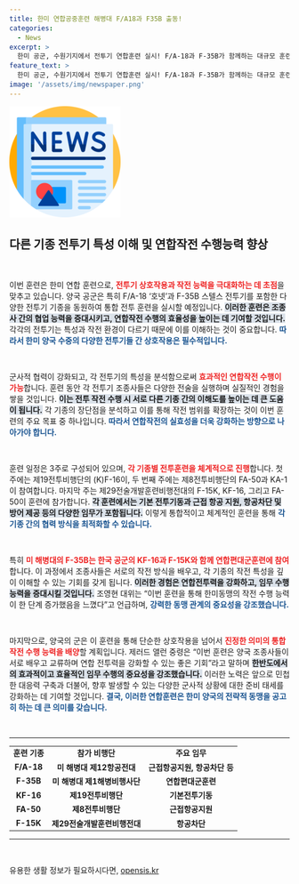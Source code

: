 ```yaml
---
title: 한미 연합공중훈련 해병대 F/A18과 F35B 출동!
categories:
  - News
excerpt: >
  한미 공군, 수원기지에서 전투기 연합훈련 실시! F/A-18과 F-35B가 함께하는 대규모 훈련, 서로 다른 기종 간 이해도 향상과 연합작전 능력 강화가 목표! 클릭해서 자세한 내용을 확인하세요!
feature_text: >
  한미 공군, 수원기지에서 전투기 연합훈련 실시! F/A-18과 F-35B가 함께하는 대규모 훈련, 서로 다른 기종 간 이해도 향상과 연합작전 능력 강화가 목표! 클릭해서 자세한 내용을 확인하세요!
image: '/assets/img/newspaper.png'
---
```


<p><img src="/assets/img/newspaper.png" alt="kimp 속보" /></p>

<h2 data-ke-size="size26">다른 기종 전투기 특성 이해 및 연합작전 수행능력 향상</h2>

<p data-ke-size="size16">&nbsp;</p>

<p>이번 훈련은 한미 연합 훈련으로, <b><span style="color: #ee2323;">전투기 상호작용과 작전 능력을 극대화하는 데 초점</span></b>을 맞추고 있습니다. 양국 공군은 특히 F/A-18 ‘호넷’과 F-35B 스텔스 전투기를 포함한 다양한 전투기 기종을 동원하여 통합 전투 훈련을 실시할 예정입니다. <b><span style="background-color: #21538527;">이러한 훈련은 조종사 간의 협업 능력을 증대시키고, 연합작전 수행의 효율성을 높이는 데 기여할 것입니다.</span></b> 각각의 전투기는 특성과 작전 환경이 다르기 때문에 이를 이해하는 것이 중요합니다. <b><span style="color: #1a5490;">따라서 한미 양국 수중의 다양한 전투기들 간 상호작용은 필수적입니다.</span></b></p>

<p data-ke-size="size16">&nbsp;</p>

<p>군사적 협력이 강화되고, 각 전투기의 특성을 분석함으로써 <b><span style="color: #ee2323;">효과적인 연합작전 수행이 가능</span></b>합니다. 훈련 동안 각 전투기 조종사들은 다양한 전술을 실행하며 실질적인 경험을 쌓을 것입니다. <b><span style="background-color: #21538527;">이는 전투 작전 수행 시 서로 다른 기종 간의 이해도를 높이는 데 큰 도움이 됩니다.</span></b> 각 기종의 장단점을 분석하고 이를 통해 작전 범위를 확장하는 것이 이번 훈련의 주요 목표 중 하나입니다. <b><span style="color: #1a5490;">따라서 연합작전의 실효성을 더욱 강화하는 방향으로 나아가야 합니다.</span></b></p>

<p data-ke-size="size16">&nbsp;</p>

<p>훈련 일정은 3주로 구성되어 있으며, <b><span style="color: #ee2323;">각 기종별 전투훈련을 체계적으로 진행</span></b>합니다. 첫 주에는 제19전투비행단의 (K)F-16이, 두 번째 주에는 제8전투비행단의 FA-50과 KA-1이 참여합니다. 마지막 주는 제29전술개발훈련비행전대의 F-15K, KF-16, 그리고 FA-50이 훈련에 참가합니다. <b><span style="background-color: #21538527;">각 훈련에서는 기본 전투기동과 근접 항공 지원, 항공차단 및 방어 제공 등의 다양한 임무가 포함됩니다.</span></b> 이렇게 통합적이고 체계적인 훈련을 통해 <b><span style="color: #1a5490;">각 기종 간의 협력 방식을 최적화할 수 있습니다.</span></b></p>

<p data-ke-size="size16">&nbsp;</p>

<p>특히 <b><span style="color: #ee2323;">미 해병대의 F-35B는 한국 공군의 KF-16과 F-15K와 함께 연합편대군훈련에 참여</span></b>합니다. 이 과정에서 조종사들은 서로의 작전 방식을 배우고, 각 기종의 작전 특성을 깊이 이해할 수 있는 기회를 갖게 됩니다. <b><span style="background-color: #21538527;">이러한 경험은 연합전투력을 강화하고, 임무 수행 능력을 증대시킬 것입니다.</span></b> 조영현 대위는 “이번 훈련을 통해 한미동맹의 작전 수행 능력이 한 단계 증가했음을 느꼈다”고 언급하며, <b><span style="color: #1a5490;">강력한 동맹 관계의 중요성을 강조했습니다.</span></b></p>

<p data-ke-size="size16">&nbsp;</p>

<p>마지막으로, 양국의 군은 이 훈련을 통해 단순한 상호작용을 넘어서 <b><span style="color: #ee2323;">진정한 의미의 통합작전 수행 능력을 배양</span></b>할 계획입니다. 제러드 앨런 중령은 “이번 훈련은 양국 조종사들이 서로 배우고 교류하며 연합 전투력을 강화할 수 있는 좋은 기회”라고 말하며 <b><span style="background-color: #21538527;">한반도에서의 효과적이고 효율적인 임무 수행의 중요성을 강조했습니다.</span></b> 이러한 노력은 앞으로 민첩한 대응력 구축과 더불어, 향후 발생할 수 있는 다양한 군사적 상황에 대한 준비 태세를 강화하는 데 기여할 것입니다. <b><span style="color: #1a5490;">결국, 이러한 연합훈련은 한미 양국의 전략적 동맹을 공고히 하는 데 큰 의미를 갖습니다.</span></b> </p>

<p data-ke-size="size16">&nbsp;</p>

<hr>

<table style="width: 100%; border-collapse: collapse;">
<tr>
<td style="text-align: center; height: 17px;"><b>훈련 기종</b></td>
<td style="text-align: center; height: 17px;"><b>참가 비행단</b></td>
<td style="text-align: center; height: 17px;"><b>주요 임무</b></td>
</tr>
<tr>
<td style="text-align: center; height: 17px;"><b>F/A-18</b></td>
<td style="text-align: center; height: 17px;"><b>미 해병대 제12항공전대</b></td>
<td style="text-align: center; height: 17px;"><b>근접항공지원, 항공차단 등</b></td>
</tr>
<tr>
<td style="text-align: center; height: 17px;"><b>F-35B</b></td>
<td style="text-align: center; height: 17px;"><b>미 해병대 제1해병비행사단</b></td>
<td style="text-align: center; height: 17px;"><b>연합편대군훈련</b></td>
</tr>
<tr>
<td style="text-align: center; height: 17px;"><b>KF-16</b></td>
<td style="text-align: center; height: 17px;"><b>제19전투비행단</b></td>
<td style="text-align: center; height: 17px;"><b>기본전투기동</b></td>
</tr>
<tr>
<td style="text-align: center; height: 17px;"><b>FA-50</b></td>
<td style="text-align: center; height: 17px;"><b>제8전투비행단</b></td>
<td style="text-align: center; height: 17px;"><b>근접항공지원</b></td>
</tr>
<tr>
<td style="text-align: center; height: 17px;"><b>F-15K</b></td>
<td style="text-align: center; height: 17px;"><b>제29전술개발훈련비행전대</b></td>
<td style="text-align: center; height: 17px;"><b>항공차단</b></td>
</tr>
</table>

<hr> 

<p data-ke-size="size16">&nbsp;</p>
유용한 생활 정보가 필요하시다면, <a href="https://opensis.kr" rel="dofollow">opensis.kr</a>


